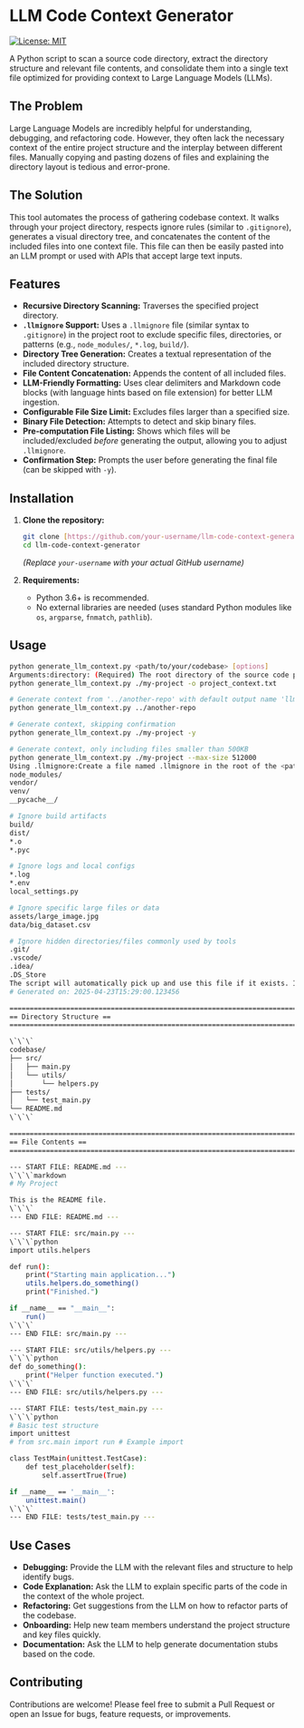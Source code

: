 # LLM Code Context Generator

[![License: MIT](https://img.shields.io/badge/License-MIT-yellow.svg)](https://opensource.org/licenses/MIT)

A Python script to scan a source code directory, extract the directory structure and relevant file contents, and consolidate them into a single text file optimized for providing context to Large Language Models (LLMs).

## The Problem

Large Language Models are incredibly helpful for understanding, debugging, and refactoring code. However, they often lack the necessary context of the entire project structure and the interplay between different files. Manually copying and pasting dozens of files and explaining the directory layout is tedious and error-prone.

## The Solution

This tool automates the process of gathering codebase context. It walks through your project directory, respects ignore rules (similar to `.gitignore`), generates a visual directory tree, and concatenates the content of the included files into one context file. This file can then be easily pasted into an LLM prompt or used with APIs that accept large text inputs.

## Features

* **Recursive Directory Scanning:** Traverses the specified project directory.
* **`.llmignore` Support:** Uses a `.llmignore` file (similar syntax to `.gitignore`) in the project root to exclude specific files, directories, or patterns (e.g., `node_modules/`, `*.log`, `build/`).
* **Directory Tree Generation:** Creates a textual representation of the included directory structure.
* **File Content Concatenation:** Appends the content of all included files.
* **LLM-Friendly Formatting:** Uses clear delimiters and Markdown code blocks (with language hints based on file extension) for better LLM ingestion.
* **Configurable File Size Limit:** Excludes files larger than a specified size.
* **Binary File Detection:** Attempts to detect and skip binary files.
* **Pre-computation File Listing:** Shows which files will be included/excluded *before* generating the output, allowing you to adjust `.llmignore`.
* **Confirmation Step:** Prompts the user before generating the final file (can be skipped with `-y`).

## Installation

1.  **Clone the repository:**
    ```bash
    git clone [https://github.com/your-username/llm-code-context-generator.git](https://github.com/your-username/llm-code-context-generator.git)
    cd llm-code-context-generator
    ```
    *(Replace `your-username` with your actual GitHub username)*

2.  **Requirements:**
    * Python 3.6+ is recommended.
    * No external libraries are needed (uses standard Python modules like `os`, `argparse`, `fnmatch`, `pathlib`).

## Usage

```bash
python generate_llm_context.py <path/to/your/codebase> [options]
Arguments:directory: (Required) The root directory of the source code project you want to process.-o, --output: (Optional) The name for the generated context file. Defaults to llm_context.txt.--max-size: (Optional) Maximum size (in bytes) for individual files to be included. Defaults to 1MB (1048576 bytes).-y, --yes: (Optional) Skip the confirmation prompt before generating the file.Example:# Generate context from './my-project', output to 'project_context.txt'
python generate_llm_context.py ./my-project -o project_context.txt

# Generate context from '../another-repo' with default output name 'llm_context.txt'
python generate_llm_context.py ../another-repo

# Generate context, skipping confirmation
python generate_llm_context.py ./my-project -y

# Generate context, only including files smaller than 500KB
python generate_llm_context.py ./my-project --max-size 512000
Using .llmignore:Create a file named .llmignore in the root of the <path/to/your/codebase> directory. Add patterns (files, directories ending with /, or glob patterns like *.ext) one per line. Lines starting with # are ignored.Example .llmignore file:# Ignore dependency directories
node_modules/
vendor/
venv/
__pycache__/

# Ignore build artifacts
build/
dist/
*.o
*.pyc

# Ignore logs and local configs
*.log
*.env
local_settings.py

# Ignore specific large files or data
assets/large_image.jpg
data/big_dataset.csv

# Ignore hidden directories/files commonly used by tools
.git/
.vscode/
.idea/
.DS_Store
The script will automatically pick up and use this file if it exists. It also includes some default ignores (like .git/).Example Output Format (llm_context.txt)# Project Context for: /path/to/your/codebase
# Generated on: 2025-04-23T15:29:00.123456

================================================================================
== Directory Structure ==
================================================================================

\`\`\`
codebase/
├── src/
│   ├── main.py
│   └── utils/
│       └── helpers.py
├── tests/
│   └── test_main.py
└── README.md
\`\`\`

================================================================================
== File Contents ==
================================================================================

--- START FILE: README.md ---
\`\`\`markdown
# My Project

This is the README file.
\`\`\`
--- END FILE: README.md ---

--- START FILE: src/main.py ---
\`\`\`python
import utils.helpers

def run():
    print("Starting main application...")
    utils.helpers.do_something()
    print("Finished.")

if __name__ == "__main__":
    run()
\`\`\`
--- END FILE: src/main.py ---

--- START FILE: src/utils/helpers.py ---
\`\`\`python
def do_something():
    print("Helper function executed.")
\`\`\`
--- END FILE: src/utils/helpers.py ---

--- START FILE: tests/test_main.py ---
\`\`\`python
# Basic test structure
import unittest
# from src.main import run # Example import

class TestMain(unittest.TestCase):
    def test_placeholder(self):
        self.assertTrue(True)

if __name__ == '__main__':
    unittest.main()
\`\`\`
--- END FILE: tests/test_main.py ---
```

## Use Cases

*   **Debugging:** Provide the LLM with the relevant files and structure to help identify bugs.
*   **Code Explanation:** Ask the LLM to explain specific parts of the code in the context of the whole project.
*   **Refactoring:** Get suggestions from the LLM on how to refactor parts of the codebase.
*   **Onboarding:** Help new team members understand the project structure and key files quickly.
*   **Documentation:** Ask the LLM to help generate documentation stubs based on the code.

## Contributing

Contributions are welcome! Please feel free to submit a Pull Request or open an Issue for bugs, feature requests, or improvements.
